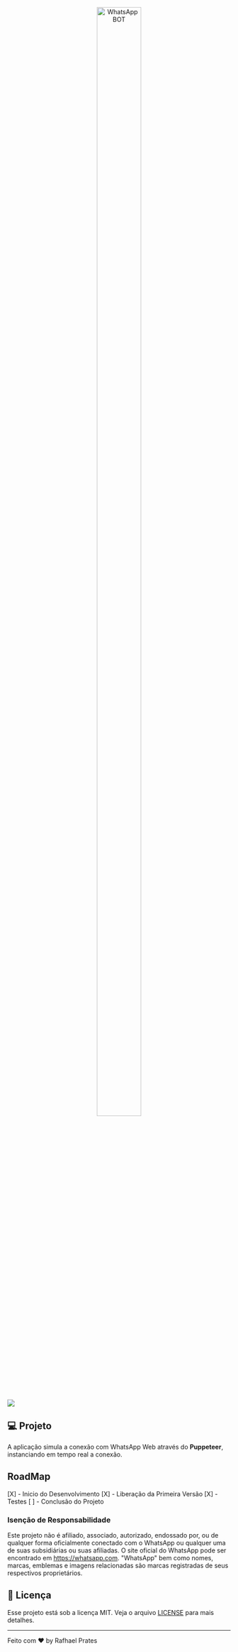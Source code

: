 <p align="center">
  <img width="100" height="80%" src="https://lh3.googleusercontent.com/Cu4tW4GHK6MzAxjj1vbAsWnnC5nYX4cN5YxbwPcdbFQ7GoAw0zKEPUWzTlAdHs0Iyg" alt="WhatsApp BOT"></a>
</p>

<img src="https://img.shields.io/static/v1?label=Status&message=Em Desenvolvimento&color=red&style=flat-square">

## 💻 Projeto

A aplicação simula a conexão com WhatsApp Web através do **Puppeteer**, instanciando em tempo real a conexão.

## RoadMap

[X] - Inicio do Desenvolvimento
[X] - Liberação da Primeira Versão
[X] - Testes
[ ] - Conclusão do Projeto



### Isenção de Responsabilidade

Este projeto não é afiliado, associado, autorizado, endossado por, ou de qualquer forma oficialmente conectado com o WhatsApp ou qualquer uma de suas subsidiárias ou suas afiliadas. O site oficial do WhatsApp pode ser encontrado em https://whatsapp.com. "WhatsApp" bem como nomes, marcas, emblemas e imagens relacionadas são marcas registradas de seus respectivos proprietários.

## :memo: Licença

Esse projeto está sob a licença MIT. Veja o arquivo [LICENSE](LICENSE.md) para mais detalhes.

---

Feito com ♥ by Rafhael Prates
